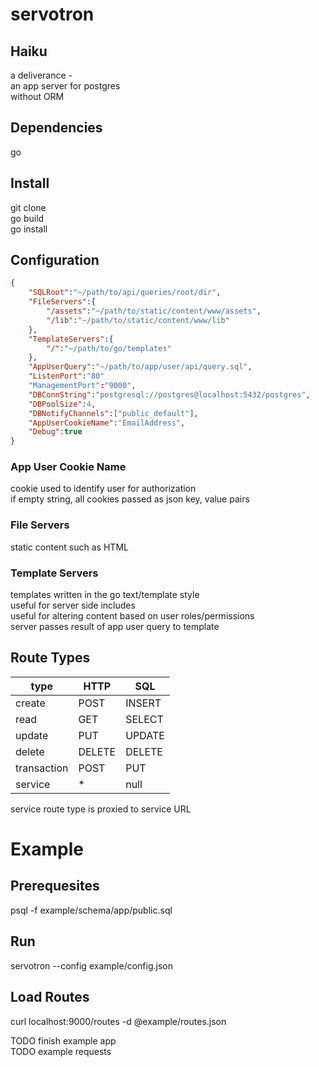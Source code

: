 # servotron

## Haiku
a deliverance -\
an app server for postgres\
without ORM

## Dependencies
go

## Install
git clone\
go build\
go install

## Configuration
```json
{
	"SQLRoot":"~/path/to/api/queries/root/dir",
	"FileServers":{
		"/assets":"~/path/to/static/content/www/assets",
		"/lib":"~/path/to/static/content/www/lib"
	},
	"TemplateServers":{
		"/":"~/path/to/go/templates"
	},
	"AppUserQuery":"~/path/to/app/user/api/query.sql",
	"ListenPort":"80"
	"ManagementPort":"9000",
	"DBConnString":"postgresql://postgres@localhost:5432/postgres",
	"DBPoolSize":4,
	"DBNotifyChannels":["public_default"],
	"AppUserCookieName":"EmailAddress",
	"Debug":true
}
```

### App User Cookie Name
cookie used to identify user for authorization\
if empty string, all cookies passed as json key, value pairs

### File Servers
static content such as HTML

### Template Servers
templates written in the go text/template style\
useful for server side includes\
useful for altering content based on user roles/permissions\
server passes result of app user query to template

## Route Types
type|HTTP|SQL
----|----|---
create|POST|INSERT
read|GET|SELECT
update|PUT|UPDATE
delete|DELETE|DELETE
transaction|POST|PUT|DELETE|TRANSACTION
service|*|null

service route type is proxied to service URL

# Example

## Prerequesites
psql -f example/schema/app/public.sql

## Run
servotron --config example/config.json

## Load Routes
curl localhost:9000/routes -d @example/routes.json

TODO finish example app\
TODO example requests
